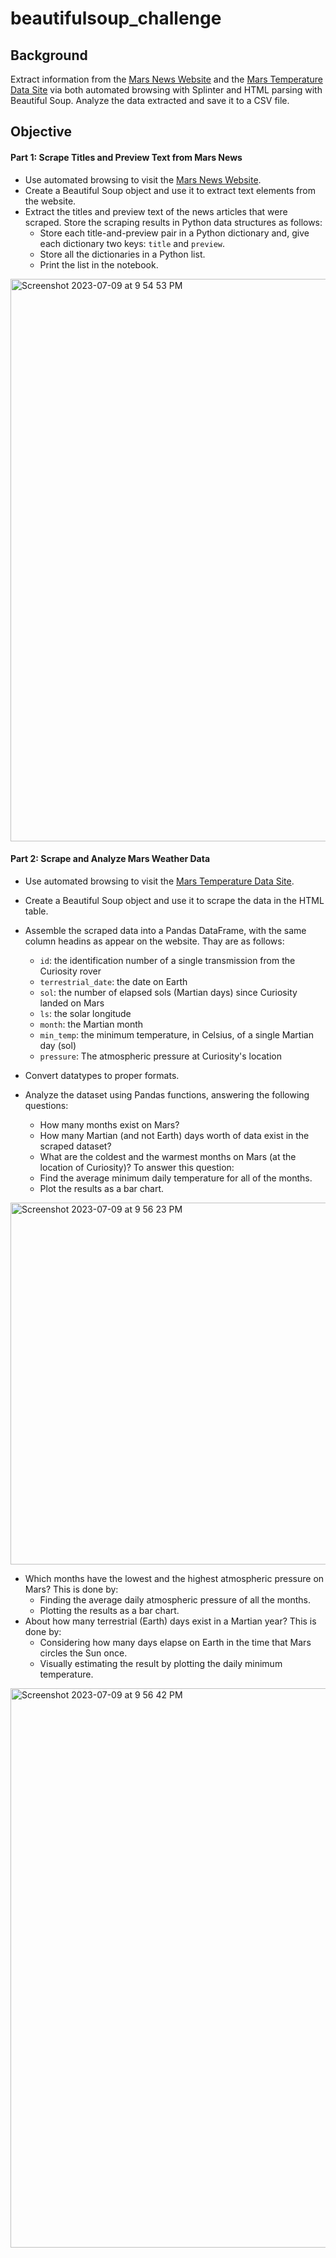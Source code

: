 # beautifulsoup_challenge

Background
--------
Extract information from the [Mars News Website](https://static.bc-edx.com/data/web/mars_news/index.html) and the [Mars Temperature Data Site](https://static.bc-edx.com/data/web/mars_facts/temperature.html) via both automated browsing with Splinter and HTML parsing with Beautiful Soup. Analyze the data extracted and save it to a CSV file. 

## Objective ##
#### Part 1: Scrape Titles and Preview Text from Mars News ####
- Use automated browsing to visit the [Mars News Website](https://static.bc-edx.com/data/web/mars_news/index.html). 
- Create a Beautiful Soup object and use it to extract text elements from the website.
- Extract the titles and preview text of the news articles that were scraped. Store the scraping results in Python data structures as follows:
  - Store each title-and-preview pair in a Python dictionary and, give each dictionary two keys: `title` and `preview`.
  - Store all the dictionaries in a Python list.
  - Print the list in the notebook.
<img width="900" alt="Screenshot 2023-07-09 at 9 54 53 PM" src="https://github.com/m-janssens-boop/beautifulsoup_challenge/assets/127706155/df691b1f-b76a-4394-8567-28a3769cbb66">

#### Part 2: Scrape and Analyze Mars Weather Data ####
- Use automated browsing to visit the [Mars Temperature Data Site](https://static.bc-edx.com/data/web/mars_facts/temperature.html).
- Create a Beautiful Soup object and use it to scrape the data in the HTML table.
- Assemble the scraped data into a Pandas DataFrame, with the same column headins as appear on the website. Thay are as follows:
  - `id`: the identification number of a single transmission from the Curiosity rover
  - `terrestrial_date`: the date on Earth
  - `sol`: the number of elapsed sols (Martian days) since Curiosity landed on Mars
  - `ls`: the solar longitude
  - `month`: the Martian month
  - `min_temp`: the minimum temperature, in Celsius, of a single Martian day (sol)
  - `pressure`: The atmospheric pressure at Curiosity's location
- Convert datatypes to proper formats.
- Analyze the dataset using Pandas functions, answering the following questions:

  - How many months exist on Mars?
  - How many Martian (and not Earth) days worth of data exist in the scraped dataset?
  - What are the coldest and the warmest months on Mars (at the location of Curiosity)? To answer this question:
  - Find the average minimum daily temperature for all of the months.
  - Plot the results as a bar chart.
<img width="579" alt="Screenshot 2023-07-09 at 9 56 23 PM" src="https://github.com/m-janssens-boop/beautifulsoup_challenge/assets/127706155/e3bdfb36-2412-47b1-a318-41f9aac56b6f">

  - Which months have the lowest and the highest atmospheric pressure on Mars? This is done by:
    - Finding the average daily atmospheric pressure of all the months.
    - Plotting the results as a bar chart.
  - About how many terrestrial (Earth) days exist in a Martian year? This is done by:
    - Considering how many days elapse on Earth in the time that Mars circles the Sun once.
    - Visually estimating the result by plotting the daily minimum temperature.
<img width="895" alt="Screenshot 2023-07-09 at 9 56 42 PM" src="https://github.com/m-janssens-boop/beautifulsoup_challenge/assets/127706155/3804791b-5435-4f4a-8d2d-6be6883dfcc0">

